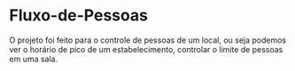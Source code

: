 # Fluxo-de-Pessoas

O projeto foi feito para o controle de pessoas de um local, ou seja podemos ver o horário de pico de um estabelecimento, controlar o limite de pessoas em uma sala.

